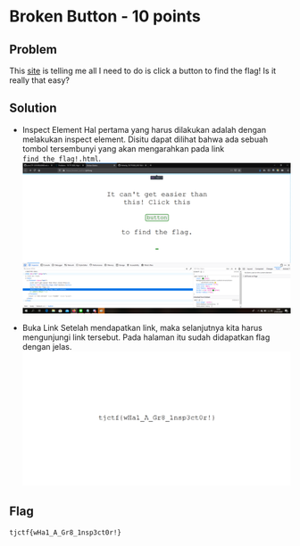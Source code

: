 # Broken Button - 10 points

## Problem
This [site](https://broken_button.tjctf.org) is telling me all I need to do is click a button to find the flag! Is it really that easy?

## Solution
- Inspect Element
  Hal pertama yang harus dilakukan adalah dengan melakukan inspect element. Disitu dapat dilihat bahwa ada sebuah tombol tersembunyi yang akan mengarahkan pada link ```find_the_flag!.html```.
![alt text](https://github.com/fikrihaykal/WriteUp_TJCTF2020_05311840000006_FikriHaykal/blob/master/src/BrokenButton1.png?raw=true)
  
- Buka Link
  Setelah mendapatkan link, maka selanjutnya kita harus mengunjungi link tersebut. Pada halaman itu sudah didapatkan flag dengan jelas.
![alt text](https://github.com/fikrihaykal/WriteUp_TJCTF2020_05311840000006_FikriHaykal/blob/master/src/BrokenButton2.png?raw=true)
  
## Flag
```
tjctf{wHa1_A_Gr8_1nsp3ct0r!}
```
